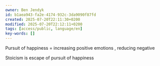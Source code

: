 ```yaml
---
owner: Ben Jendyk
id: b1aea943-fa2e-4174-932c-3da9090f87fd
created: 2025-07-20T22:11:30+0200
modified: 2025-07-20T22:12:11+0200
tags: [access/public, language/en]
key-words: []
---
```


Pursuit of happiness = increasing positive emotions , reducing negative

Stoicism is escape of pursuit of happiness 